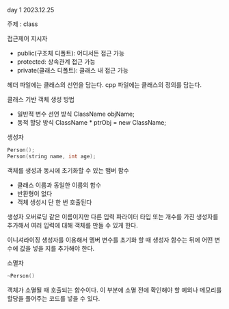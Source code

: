 day 1
2023.12.25 

주제 : class

접근제어 지시자
- public(구조체 디폴트): 어디서든 접근 가능
- protected: 상속관계 접근 가능
- private(클래스 디폴트): 클래스 내 접근 가능

헤더 파일에는 클래스의 선언을 담는다.
cpp 파일에는 클래스의 정의를 담는다.

클래스 기반 객체 생성 방법
- 일반적 변수 선언 방식
  ClassName objName;
- 동적 할당 방식
  ClassName * ptrObj = new ClassName;

생성자
```cpp
Person();
Person(string name, int age);
```
객체를 생성과 동시에 초기화할 수 있는 맴버 함수
- 클래스 이름과 동일한 이름의 함수
- 반환형이 없다
- 객체 생성시 단 한 번 호출된다

생성자 오버로딩
같은 이름이지만 다른 입력 파라이터 타입 또는 개수를 가진 생성자를 추가해서 여러 입력에 대해 객체를 만들 수 있게 한다.

이니셔라이징
생성자를 이용해서 멤버 변수를 초기화 할 때 생성자 함수는 뒤에 어떤 변수에 값을 넣을 지를 추가해야 한다.

소멸자
```cpp
~Person()
```
객체가 소멸될 때 호출되는 함수이다. 이 부분에 소멸 전에 확인해야 할 예외나 메모리를 할당을 풀어주는 코드를 넣을 수 있다.

